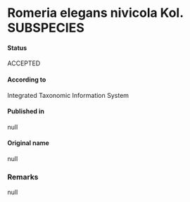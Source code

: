 # Romeria elegans nivicola Kol. SUBSPECIES

#### Status
ACCEPTED

#### According to
Integrated Taxonomic Information System

#### Published in
null

#### Original name
null

### Remarks
null